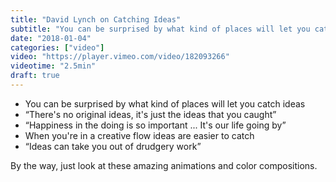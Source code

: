 ```yaml
---
title: "David Lynch on Catching Ideas"
subtitle: "You can be surprised by what kind of places will let you catch ideas."
date: "2018-01-04"
categories: ["video"]
video: "https://player.vimeo.com/video/182093266"
videotime: "2.5min"
draft: true
---
```


- You can be surprised by what kind of places will let you catch ideas
- “There's no original ideas, it's just the ideas that you caught”
- “Happiness in the doing is so important ... It's our life going by”
- When you're in a creative flow ideas are easier to catch
- “Ideas can take you out of drudgery work”

By the way, just look at these amazing animations and color compositions.

<!--more-->
